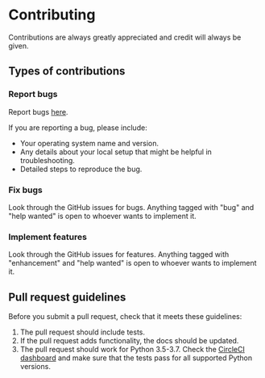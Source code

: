 # Contributing

Contributions are always greatly appreciated and credit will always be given.

## Types of contributions

### Report bugs

Report bugs [here](https://github.com/Kuifje02/vrpy/issues).

If you are reporting a bug, please include:

*   Your operating system name and version.
*   Any details about your local setup that might be helpful in troubleshooting.
*   Detailed steps to reproduce the bug.

### Fix bugs

Look through the GitHub issues for bugs. Anything tagged with "bug" and "help wanted" is open to whoever wants to implement it.

### Implement features

Look through the GitHub issues for features. Anything tagged with "enhancement" and "help wanted" is open to whoever wants to implement it.

## Pull request guidelines

Before you submit a pull request, check that it meets these guidelines:

1.  The pull request should include tests.
2.  If the pull request adds functionality, the docs should be updated.
3.  The pull request should work for Python 3.5-3.7. Check the [CircleCI dashboard](https://app.circleci.com/pipelines/github/Kuifje02/vrpy) and make sure that the tests pass for all supported Python versions.
